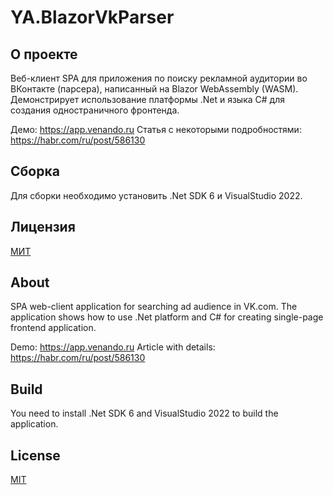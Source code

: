 ﻿# YA.BlazorVkParser

## О проекте

Веб-клиент SPA для приложения по поиску рекламной аудитории во ВКонтакте (парсера), написанный на Blazor WebAssembly (WASM). Демонстрирует использование платформы .Net и языка C# для создания одностраничного фронтенда.

Демо: https://app.venando.ru
Статья с некоторыми подробностями: https://habr.com/ru/post/586130

## Сборка

Для сборки необходимо установить .Net SDK 6 и VisualStudio 2022.

## Лицензия
[МИТ](https://github.com/a-postx/YA.BlazorVkParser/blob/master/LICENSE)



## About

SPA web-client application for searching ad audience in VK.com. The application shows how to use .Net platform and C# for creating single-page frontend application.

Demo: https://app.venando.ru
Article with details: https://habr.com/ru/post/586130

## Build

You need to install .Net SDK 6 and VisualStudio 2022 to build the application.

## License
[MIT](https://github.com/a-postx/YA.BlazorVkParser/blob/master/LICENSE)